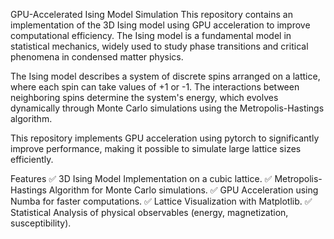 GPU-Accelerated Ising Model Simulation
This repository contains an implementation of the 3D Ising model using GPU acceleration to improve computational efficiency. The Ising model is a fundamental model in statistical mechanics, widely used to study phase transitions and critical phenomena in condensed matter physics.


The Ising model describes a system of discrete spins arranged on a lattice, where each spin can take values of +1 or -1. The interactions between neighboring spins determine the system's energy, which evolves dynamically through Monte Carlo simulations using the Metropolis-Hastings algorithm.

This repository implements GPU acceleration using pytorch to significantly improve performance, making it possible to simulate large lattice sizes efficiently.

Features
✅ 3D Ising Model Implementation on a cubic lattice.
✅ Metropolis-Hastings Algorithm for Monte Carlo simulations.
✅ GPU Acceleration using Numba for faster computations.
✅ Lattice Visualization with Matplotlib.
✅ Statistical Analysis of physical observables (energy, magnetization, susceptibility).
